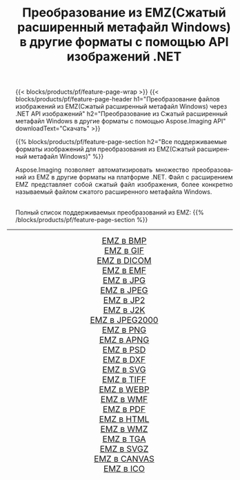 ﻿---
title: Преобразование из EMZ(Сжатый расширенный метафайл Windows) в другие форматы с помощью API изображений .NET 
weight: 3920
url: /ru/net/conversion/from/emz 
lang: ru
langdirlevel: 2
locales: zh-hans,ja,it,ru,de,es,fr,nl,id,lt,pl,pt,vi,tr,ko,zh-hant,ar,hi,th,sv,cs,uk,he
description: Используя Aspose.Imaging, вы можете легко конвертировать из EMZ(Сжатый расширенный метафайл Windows) в другие форматы.
---

{{< blocks/products/pf/feature-page-wrap >}}
{{< blocks/products/pf/feature-page-header h1="Преобразование файлов изображений из EMZ(Сжатый расширенный метафайл Windows) через .NET API изображений" h2="Преобразование из Сжатый расширенный метафайл Windows в другие форматы с помощью Aspose.Imaging API" downloadText="Скачать" >}}


{{% blocks/products/pf/feature-page-section  h2="Все поддерживаемые форматы изображений для преобразования из EMZ(Сжатый расширенный метафайл Windows)" %}}
<p align=justify>Aspose.Imaging позволяет автоматизировать множество преобразований из EMZ в другие форматы на платформе .NET. Файл с расширением EMZ представляет собой сжатый файл изображения, более конкретно называемый файлом сжатого расширенного метафайла Windows.</p>
<br/>
Полный список поддерживаемых преобразований из EMZ:
{{% /blocks/products/pf/feature-page-section %}}
<div class="container-fluid productfamilypage bg-gray">
    <div class="convertypes bg-gray agp-content section">
        <div class="container">
		<hr style="margin-left:-20px;"/>
		<div class="row other-converters" style="gap: 10px;font-size: 19px;text-align:center;">
		    <div class='col-md-2 other-converter remove-lp remove-rp'><a href="/imaging/ru/net/conversion/emz-to-bmp" style="padding:15px;">EMZ в BMP</a></div><div class='col-md-2 other-converter remove-lp remove-rp'><a href="/imaging/ru/net/conversion/emz-to-gif" style="padding:15px;">EMZ в GIF</a></div><div class='col-md-2 other-converter remove-lp remove-rp'><a href="/imaging/ru/net/conversion/emz-to-dicom" style="padding:15px;">EMZ в DICOM</a></div><div class='col-md-2 other-converter remove-lp remove-rp'><a href="/imaging/ru/net/conversion/emz-to-emf" style="padding:15px;">EMZ в EMF</a></div><div class='col-md-2 other-converter remove-lp remove-rp'><a href="/imaging/ru/net/conversion/emz-to-jpg" style="padding:15px;">EMZ в JPG</a></div><div class='col-md-2 other-converter remove-lp remove-rp'><a href="/imaging/ru/net/conversion/emz-to-jpeg" style="padding:15px;">EMZ в JPEG</a></div><div class='col-md-2 other-converter remove-lp remove-rp'><a href="/imaging/ru/net/conversion/emz-to-jp2" style="padding:15px;">EMZ в JP2</a></div><div class='col-md-2 other-converter remove-lp remove-rp'><a href="/imaging/ru/net/conversion/emz-to-j2k" style="padding:15px;">EMZ в J2K</a></div><div class='col-md-2 other-converter remove-lp remove-rp'><a href="/imaging/ru/net/conversion/emz-to-jpeg2000" style="padding:15px;">EMZ в JPEG2000</a></div><div class='col-md-2 other-converter remove-lp remove-rp'><a href="/imaging/ru/net/conversion/emz-to-png" style="padding:15px;">EMZ в PNG</a></div><div class='col-md-2 other-converter remove-lp remove-rp'><a href="/imaging/ru/net/conversion/emz-to-apng" style="padding:15px;">EMZ в APNG</a></div><div class='col-md-2 other-converter remove-lp remove-rp'><a href="/imaging/ru/net/conversion/emz-to-psd" style="padding:15px;">EMZ в PSD</a></div><div class='col-md-2 other-converter remove-lp remove-rp'><a href="/imaging/ru/net/conversion/emz-to-dxf" style="padding:15px;">EMZ в DXF</a></div><div class='col-md-2 other-converter remove-lp remove-rp'><a href="/imaging/ru/net/conversion/emz-to-svg" style="padding:15px;">EMZ в SVG</a></div><div class='col-md-2 other-converter remove-lp remove-rp'><a href="/imaging/ru/net/conversion/emz-to-tiff" style="padding:15px;">EMZ в TIFF</a></div><div class='col-md-2 other-converter remove-lp remove-rp'><a href="/imaging/ru/net/conversion/emz-to-webp" style="padding:15px;">EMZ в WEBP</a></div><div class='col-md-2 other-converter remove-lp remove-rp'><a href="/imaging/ru/net/conversion/emz-to-wmf" style="padding:15px;">EMZ в WMF</a></div><div class='col-md-2 other-converter remove-lp remove-rp'><a href="/imaging/ru/net/conversion/emz-to-pdf" style="padding:15px;">EMZ в PDF</a></div><div class='col-md-2 other-converter remove-lp remove-rp'><a href="/imaging/ru/net/conversion/emz-to-html" style="padding:15px;">EMZ в HTML</a></div><div class='col-md-2 other-converter remove-lp remove-rp'><a href="/imaging/ru/net/conversion/emz-to-wmz" style="padding:15px;">EMZ в WMZ</a></div><div class='col-md-2 other-converter remove-lp remove-rp'><a href="/imaging/ru/net/conversion/emz-to-tga" style="padding:15px;">EMZ в TGA</a></div><div class='col-md-2 other-converter remove-lp remove-rp'><a href="/imaging/ru/net/conversion/emz-to-svgz" style="padding:15px;">EMZ в SVGZ</a></div><div class='col-md-2 other-converter remove-lp remove-rp'><a href="/imaging/ru/net/conversion/emz-to-canvas" style="padding:15px;">EMZ в CANVAS</a></div><div class='col-md-2 other-converter remove-lp remove-rp'><a href="/imaging/ru/net/conversion/emz-to-ico" style="padding:15px;">EMZ в ICO</a></div>
                </div>
        </div>
    </div>
</div>
<br/>

